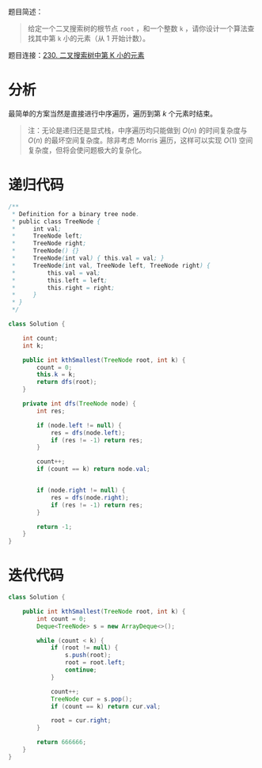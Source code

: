 题目简述：

> 给定一个二叉搜索树的根节点 `root` ，和一个整数 `k` ，请你设计一个算法查找其中第 `k` 小的元素（从 1 开始计数）。

题目连接：[230. 二叉搜索树中第 K 小的元素](https://leetcode.cn/problems/kth-smallest-element-in-a-bst/)

# 分析

最简单的方案当然是直接进行中序遍历，遍历到第 $k$ 个元素时结束。

> 注：无论是递归还是显式栈，中序遍历均只能做到 $O(n)$ 的时间复杂度与 $O(n)$ 的最坏空间复杂度。除非考虑 Morris 遍历，这样可以实现 $O(1)$ 空间复杂度，但将会使问题极大的复杂化。

# 递归代码

```java
/**
 * Definition for a binary tree node.
 * public class TreeNode {
 *     int val;
 *     TreeNode left;
 *     TreeNode right;
 *     TreeNode() {}
 *     TreeNode(int val) { this.val = val; }
 *     TreeNode(int val, TreeNode left, TreeNode right) {
 *         this.val = val;
 *         this.left = left;
 *         this.right = right;
 *     }
 * }
 */

class Solution {

    int count;
    int k;

    public int kthSmallest(TreeNode root, int k) {
        count = 0;
        this.k = k;
        return dfs(root);
    }

    private int dfs(TreeNode node) {
        int res;

        if (node.left != null) {
            res = dfs(node.left);
            if (res != -1) return res;
        }

        count++;
        if (count == k) return node.val;


        if (node.right != null) {
            res = dfs(node.right);
            if (res != -1) return res;
        }

        return -1;
    }
}
```

# 迭代代码

```java
class Solution {

    public int kthSmallest(TreeNode root, int k) {
        int count = 0;
        Deque<TreeNode> s = new ArrayDeque<>();

        while (count < k) {
            if (root != null) {
                s.push(root);
                root = root.left;
                continue;
            }

            count++;
            TreeNode cur = s.pop();
            if (count == k) return cur.val;

            root = cur.right;
        }

        return 666666;
    }
}
```


